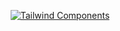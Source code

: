 <div align="center">

[![Tailwind Components][logo-url]][site-url]  

</div>


[logo-url]: https://pin.it/32lxPDygq
[site-url]: https://daisyui.com/
